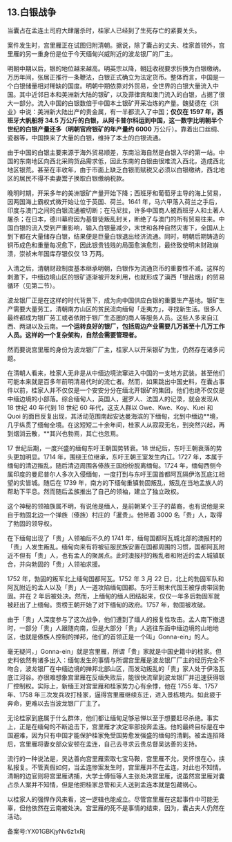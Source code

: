 ## 13.白银战争
当囊占在孟连土司府大肆屠杀时，桂家人已经到了生死存亡的紧要关头。


案件发生时，宫里雁正在试图归附清朝。据说，除了囊占的丈夫、桂家首领外，宫里雁的另一重身份是位于今天缅甸兴威附近的波龙银厂的厂主。


明朝中期以后，银的地位越来越高。明英宗以降，朝廷收税要求折换为白银缴纳。万历年间，张居正推行一条鞭法，白银正式确立为法定货币。整体而言，中国是一个白银储量相对稀缺的国度。明朝中期依靠对外贸易，全世界的白银大量流入中国。其中近邻日本和美洲新大陆的银矿，以及菲律宾和澳门流入的白银，占据了很大一部分。流入中国的白银数倍于中国本土银矿开采冶炼的产量。魏斐德在《洪业》中说：美洲新大陆出产的贵金属，有一半都流入了中国；**仅仅在 1597 年，西班牙大帆船将 34.5 万公斤的白银，从阿卡普尔科运到中国，这一数字比明朝半个世纪的白银产量还多（明朝官府银矿的年产量约 6000** 万公斤）。靠着出口丝绸、瓷器等，中国换来了大量的白银，维持了本土的白银流通。


由于中国的白银主要来源于海外贸易顺差，东南沿海自然是白银入华的第一站。中国的东南地区向西北采购货品需求低，因此东南的白银由很难流入西北，造成西北地区银荒。甚至在丰收年，由于市面上缺乏白银而赋税又必须以白银缴纳，西北地区的居民不得不卖妻鬻子换取白银缴纳税款。


晚明时期，开采多年的美洲银矿产量开始下降；西班牙和葡萄牙主导的海上贸易，因两国海上霸权式微开始让位于英国、荷兰。1641 年，马六甲落入荷兰之手后，印度与澳门之间的白银流通被切断；在马尼拉，许多中国商人被西班牙人和土著人屠杀；在日本，德川幕府因为基督徒叛乱封关，断绝了与澳门的所有贸易往来。中国白银的流入受到严重影响，输入白银量减少，末世和各种自然灾害下，全国从上到下都在大量储存白银，结果便是巨量白银退出经济流通。同时，明朝后期铸造的铜币成色和重量每况愈下，因此银贵钱贱的局面愈演愈烈，最终致使明末财政崩溃，崇祯末年国库存银仅仅 13 万两。


入清之后，清朝财政制度基本继承明朝，白银作为流通货币的重要性不减。这样的刺激下，中缅边境山区的银矿逐渐被开发利用，也就形成了滇西「银盐烟」的贸易循环（见第二节）。


波龙银厂正是在这样的时代背景下，成为向中国供应白银的重要生产基地。银矿生产需要大量劳工，清朝南方山区的贫民流向缅甸「走夷方」，寻找新生活。很多人最终都成为银厂劳工或者依附于银厂生态圈的商人等服务人员。这些人多来自江西、两湖以及云南。**一个运转良好的银厂，包括周边产业需要几万甚至十几万工作人员。这样的一个复杂架构，自然会需要管理者。**


然而要说宫里雁的身份为波龙银厂厂主，桂家人以开采银矿为生，仍然存在诸多问题。


在清朝人看来，桂家人无非是从中缅边境流窜进入中国的一支地方武装。甚至他们可能本来就是百多年前明清易代时的流亡者。然而，如果跳出中国史料，在囊占事件以前，桂家人并不仅仅是一个安安分分在缅北开银矿的集团，他们也绝不仅仅是中缅边境的小部落。综合缅甸人，英国人，暹罗人、法国人的记录，就会发现从 18 世纪 40 年代到 18 世纪 60 年代，这支人群以 Gwe、Kwe、Koy、Kuei 和 Quoi 的面目反复出现，其活动范围南起安达曼海滨的下缅甸，北到中缅边**境，几乎纵贯了缅甸全境。在这短短二十余年间，桂家人从寂寂无名，到突然兴起，再到烟消云散，**其兴也勃焉，其亡也忽焉。


17 世纪后期，一度兴盛的缅甸东吁王朝国势转衰。18 世纪后，东吁王朝衰落的势头更加明显。1714 年，围绕王位继承，东吁王朝王室发生内讧。1727 年，本属于缅甸的清迈叛乱，随后清迈周围各傣族王国纷纷脱离缅甸。1724 年，缅甸西侧今属印度的曼尼普尔人多次入侵缅甸，一度打到与东吁王国首都阿瓦隔伊洛瓦底江相望的实皆城。随后在 1739 年，南方的下缅甸重镇勃固叛乱，叛乱在当地孟族人的帮助下平息。然而随后孟族推出了自己的领袖，建立了独立政权。


这个神秘的领袖族属不明，有说他是缅人，是前朝某个王子的苗裔，也有说他是来自于勃固北边一个掸族（傣族）村庄的「暹贵」。他带着 3000 名「贵」人，取得了勃固的领导权。


在下缅甸出现了「贵」人领袖后不久的 1741 年，缅甸国都阿瓦城北部的澳报村的「贵」人发生叛乱。缅甸向来有将被征服民族安置在国都周围的习惯，国都阿瓦附近不但有「贵」人，也有孟人的聚居点。此时澳报村的叛乱者和附近的孟人城镇联合，并向勃固的「贵」人领袖求援。


1752 年，勃固的叛军北上缅甸国都阿瓦。1752 年 3 月 22 日，北上的勃固军队和阿瓦附近的孟人以及「贵」人一道攻陷缅甸国都。东吁王朝末代国王被俘虏带回勃固。并在 2 年后被处决。然而，上缅甸的缅人团结起来，仅仅一年多后勃固军就被赶出了上缅甸。贡榜王朝开始了对下缅甸的政府。1757 年，勃固被攻破。


由于「贵」人深度参与了这次战争，他们遭到了缅人的报复性攻击。孟人南下撤退时，一部分「贵」人跟随向南，但是大部分「贵」人逃往东面中缅边境的山地地区，也就是傣族人控制的掸邦，他们的首领正是一个叫」Gonna-ein」的人。


毫无疑问，」Gonna-ein」就是宫里雁，所谓「贵」家就是中国史籍中的桂家。但史料依然有诸多出入：缅甸发生的事情与所谓宫里雁是波龙银厂厂主的经历完全不吻合，波龙银厂在中缅边境的掸邦北部山区，而发动叛乱的「贵」家人处于伊洛瓦底江河谷。亦很难想象宫里雁在反缅失败后，能很快流窜到波龙银厂并迅速获得银厂控制权。实际上，新缅王对宫里雁和桂家势力心有余悸，他在 1755 年、1757 年、1758 年三次发兵攻打桂家，逼得宫里雁继续东迁，进入景栋境内。如此疲于奔命，更难以去当波龙银厂厂主了。


无论桂家到底属于什么群体，他们都让缅甸足够忌惮以至于想要赶尽杀绝。事实上，正是在缅甸的不断追击下，宫里雁才决定率部投奔孟连。他的最终目标是在中国避难，因为只有中国才能保护桂家免受国势愈发强盛的缅甸的清剿。被孟连招降后，宫里雁将妻女部众安顿在孟连，自己去寻求云贵总督吴达善的支持。


流行的一种说法是，吴达善向宫里雁索取七宝马鞍，宫里雁不允，吴怀恨在心，挟私报复。不管真假如何，当孟连惨案发生时，宫里雁并不在孟连，对此也不知情。清朝的边官则将宫里雁诱捕，大学士傅恒等人主张处决宫里雁，说虽然宫里雁对囊占杀人案并不知情，但是他把桂家总管和夫人送到孟连本就是包藏祸心。


以桂家人的强悍作风来看，这一逻辑也能成立。尽管宫里雁在这起事件中可能无辜，但他依然在云南被处决。宫里雁的死不是事情的结束，因为，囊占夫人仍然在活动。


备案号:YX01GBKjyNv6z1xRj

